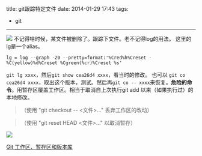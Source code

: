 title: git跟踪特定文件
date: 2014-01-29 17:43
tags:
- git 
---
![](/img/gitlog.png)
不记得啥时候，某文件被删除了。跟踪下文件。老不记得log的用法。
这里的lg是一个alias。
```
lg = log --graph -20 --pretty=format:'%Cred%h%Creset -%C(yellow)%d%Creset %Cgreen(%cr)%Creset %s'
```
`git lg xxxx`，然后`git show cea26d4 xxxx`，看当时的修改。
也可以 `git co cea26d4 xxxx`，取出这个版本，测试。然后再`git co -- xxxx`来恢复。**危险的命令**。用暂存区覆盖工作区。相当于取消自上次执行git add 以来（如果执行过）的本地修改。
>（使用 "git checkout -- <文件>..." 丢弃工作区的改动）

>（使用 "git reset HEAD <文件>..." 以取消暂存）

![](/img/git-stage.png)

[Git 工作区、暂存区和版本库](http://www.worldhello.net/2010/11/30/2166.html)